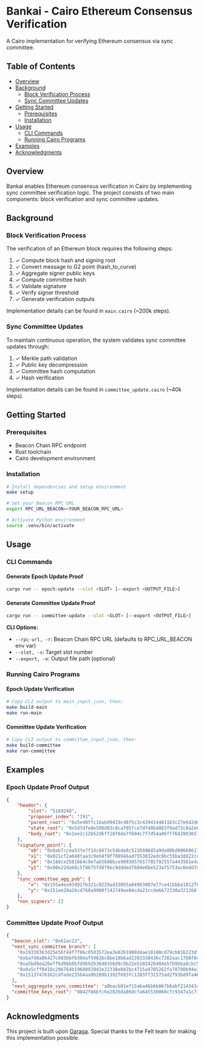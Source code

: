 # Bankai - Cairo Ethereum Consensus Verification

A Cairo implementation for verifying Ethereum consensus via sync committee.

## Table of Contents
- [Overview](#overview)
- [Background](#background)
  - [Block Verification Process](#block-verification-process)
  - [Sync Committee Updates](#sync-committee-updates)
- [Getting Started](#getting-started)
  - [Prerequisites](#prerequisites)
  - [Installation](#installation)
- [Usage](#usage)
  - [CLI Commands](#cli-commands)
  - [Running Cairo Programs](#running-cairo-programs)
- [Examples](#examples)
- [Acknowledgments](#acknowledgments)

## Overview
Bankai enables Ethereum consensus verification in Cairo by implementing sync committee verification logic. The project consists of two main components: block verification and sync committee updates.

## Background

### Block Verification Process
The verification of an Ethereum block requires the following steps:

1. ✓ Compute block hash and signing root
2. ✓ Convert message to G2 point (hash_to_curve)
3. ✓ Aggregate signer public keys
4. ✓ Compute committee hash
5. ✓ Validate signature
6. ✓ Verify signer threshold
7. ✓ Generate verification outputs

Implementation details can be found in `main.cairo` (~200k steps).

### Sync Committee Updates
To maintain continuous operation, the system validates sync committee updates through:

1. ✓ Merkle path validation
2. ✓ Public key decompression
3. ✓ Committee hash computation
4. ✓ Hash verification

Implementation details can be found in `committee_update.cairo` (~40k steps).

## Getting Started

### Prerequisites
- Beacon Chain RPC endpoint
- Rust toolchain
- Cairo development environment

### Installation
```bash
# Install dependencies and setup environment
make setup

# Set your Beacon RPC URL
export RPC_URL_BEACON=<YOUR_BEACON_RPC_URL>

# Activate Python environment
source .venv/bin/activate
```

## Usage

### CLI Commands

#### Generate Epoch Update Proof
```bash
cargo run -- epoch-update --slot <SLOT> [--export <OUTPUT_FILE>]
```

#### Generate Committee Update Proof
```bash
cargo run -- committee-update --slot <SLOT> [--export <OUTPUT_FILE>]
```

**CLI Options:**
- `--rpc-url, -r`: Beacon Chain RPC URL (defaults to RPC_URL_BEACON env var)
- `--slot, -s`: Target slot number
- `--export, -e`: Output file path (optional)

### Running Cairo Programs

#### Epoch Update Verification
```bash
# Copy CLI output to main_input.json, then:
make build-main
make run-main
```

#### Committee Update Verification
```bash
# Copy CLI output to committee_input.json, then:
make build-committee
make run-committee
```

## Examples

### Epoch Update Proof Output
```json
{
    "header": {
        "slot": "5169248",
        "proposer_index": "191",
        "parent_root": "0x5e40ffc16ab99419cd8f5c3c4394144811b3c27e6d2d6c4ddb8a1ff15ff54552",
        "state_root": "0x5d7dfe0e508d03c8caf05fce7df40b4083f9ad72c8a2e6db5555748040a7efed",
        "body_root": "0x1ee2c12b52d6ff28f8da7f604c7f7d54a06ff76d2803657cbb19cc3c9f87baf4"
    },
    "signature_point": {
        "x0": "0x0ab7ccea53fe7f14c6873c54bde8c522640645a9da00bd90668617eb4ac0f7c631bdb854627353332cbe8a3bc8d2847a",
        "x1": "0x021cf2a040faa3c9eb4f9f708946ad7553032edc8bc55ba3dd22cc2ac380c083dde25e6e66fef7f3efe016792d8f9ff7",
        "y0": "0x18dce2581664c9e7ab5608bce9093057657705792557a443561e4d51eaaf2f8b4d061a8ed739375975da38bf5949fddf",
        "y1": "0x00e22da68c5f8675fddf8ec9ddded7604e6be523af5753ac6edd7da08623b4a8b2d9bb1026d12262ce426367b36cea6a"
    },
    "sync_committee_agg_pub": {
        "x": "0x155a4ea93d92fb321c0229ad33055a04903007e77ce41bbba1812f8464e73478d64d2c59296a22ce66607d8a7c8d06d0",
        "y": "0x151ee28a26cd768a9900f142749ee84cda21ccde6672330a321266f66648e2d4068621a093ee8e45574280b0c76bbf9c"
    },
    "non_signers": []
}
```

### Committee Update Proof Output
```json
{
  "beacon_slot": "0x61ac23",
  "next_sync_committee_branch": [
    "0x19338363d25e56f44f7f86c05d3572ea3e8261908d4ae18180cd79cb81b223df",
    "0xbafd8a06427c883bbfb30daf5982bc6be18b6ad2283330436c7282aac17b8f0c",
    "0xa5bd9ea26eff6d9bb8bfd9b9263648356d9c9b22e5102426484e5fb9bba8cbc5",
    "0x0a5cff8418c296764b19680920d2e22338ebb2bc4715a9705262fa78780b94e2",
    "0x15137476162cdfade235b4aa9b289b1392f693fc1283ff31575ad2f93bd9fa46"
  ],
  "next_aggregate_sync_committee": "a0bacb01ef15aba46b6b067b6abf214343ae826ef7ea7efc8861e13c1c6c708266cfff55f7be6b520e58feebbea6061d",
  "committee_keys_root": "9042f86bfc6e2826da86dcfa645530060cfc9347a1c733ca05350041d8993046"
}
```

## Acknowledgments
This project is built upon [Garaga](https://github.com/keep-starknet-strange/garaga). Special thanks to the Felt team for making this implementation possible.
